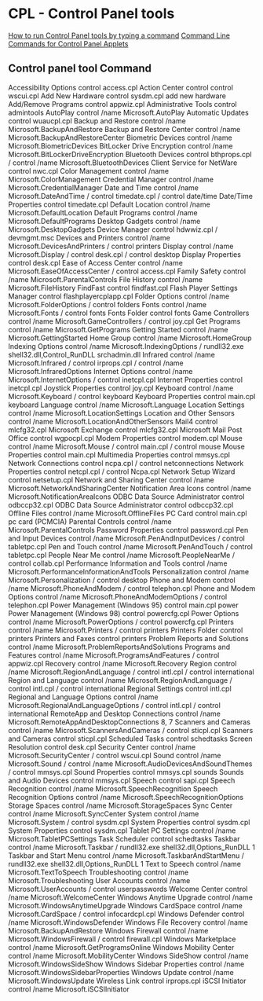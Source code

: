 # CPL - Control Panel tools

[How to run Control Panel tools by typing a command](https://support.microsoft.com/en-us/help/192806/how-to-run-control-panel-tools-by-typing-a-command "support.microsoft.com")
[Command Line Commands for Control Panel Applets](https://www.lifewire.com/command-line-commands-for-control-panel-applets-2626060 "lifewire.com")

Control panel tool             Command
-----------------------------------------------------------------
Accessibility Options              control access.cpl
Action Center	control              control wscui.cpl
Add New Hardware                   control sysdm.cpl add new hardware
Add/Remove Programs                control appwiz.cpl
Administrative Tools	             control admintools
AutoPlay	                         control /name Microsoft.AutoPlay
Automatic Updates                  control wuaucpl.cpl
Backup and Restore                 control /name Microsoft.BackupAndRestore
Backup and Restore Center	         control /name Microsoft.BackupAndRestoreCenter
Biometric Devices                  control /name Microsoft.BiometricDevices
BitLocker Drive Encryption         control /name Microsoft.BitLockerDriveEncryption
Bluetooth Devices	                 control bthprops.cpl / control /name Microsoft.BluetoothDevices
Client Service for NetWare         control nwc.cpl
Color Management                   control /name Microsoft.ColorManagement
Credential Manager                 control /name Microsoft.CredentialManager
Date and Time                      control /name Microsoft.DateAndTime / control timedate.cpl / control date/time
Date/Time Properties               control timedate.cpl
Default Location                   control /name Microsoft.DefaultLocation
Default Programs                   control /name Microsoft.DefaultPrograms
Desktop Gadgets                    control /name Microsoft.DesktopGadgets
Device Manager                     control hdwwiz.cpl / devmgmt.msc
Devices and Printers               control /name Microsoft.DevicesAndPrinters / control printers
Display                            control /name Microsoft.Display / control desk.cpl / control desktop
Display Properties                 control desk.cpl
Ease of Access Center              control /name Microsoft.EaseOfAccessCenter / control access.cpl
Family Safety                      control /name Microsoft.ParentalControls
File History                       control /name Microsoft.FileHistory
FindFast                           control findfast.cpl
Flash Player Settings Manager      control flashplayercplapp.cpl
Folder Options                     control /name Microsoft.FolderOptions / control folders
Fonts                              control /name Microsoft.Fonts / control fonts
Fonts Folder                       control fonts
Game Controllers                   control /name Microsoft.GameControllers / control joy.cpl
Get Programs                       control /name Microsoft.GetPrograms
Getting Started                    control /name Microsoft.GettingStarted
Home Group                         control /name Microsoft.HomeGroup
Indexing Options                   control /name Microsoft.IndexingOptions / rundll32.exe shell32.dll,Control_RunDLL srchadmin.dll
Infrared	                         control /name Microsoft.Infrared / control irprops.cpl / control /name Microsoft.InfraredOptions
Internet Options                   control /name Microsoft.InternetOptions / control inetcpl.cpl
Internet Properties                control inetcpl.cpl
Joystick Properties                control joy.cpl
Keyboard                           control /name Microsoft.Keyboard / control keyboard
Keyboard Properties                control main.cpl keyboard
Language                           control /name Microsoft.Language
Location Settings                  control /name Microsoft.LocationSettings
Location and Other Sensors         control /name Microsoft.LocationAndOtherSensors
Mail4	                             control mlcfg32.cpl
Microsoft Exchange                 control mlcfg32.cpl
Microsoft Mail Post Office         control wgpocpl.cpl
Modem Properties                   control modem.cpl
Mouse                              control /name Microsoft.Mouse / control main.cpl / control mouse
Mouse Properties                   control main.cpl
Multimedia Properties              control mmsys.cpl
Network Connections                control ncpa.cpl / control netconnections
Network Properties                 control netcpl.cpl / control Ncpa.cpl
Network Setup Wizard               control netsetup.cpl
Network and Sharing Center         control /name Microsoft.NetworkAndSharingCenter
Notification Area Icons            control /name Microsoft.NotificationAreaIcons
ODBC Data Source Administrator     control odbccp32.cpl
ODBC Data Source Administrator     control odbccp32.cpl
Offline Files                      control /name Microsoft.OfflineFiles
PC Card                            control main.cpl pc card (PCMCIA)
Parental Controls                  control /name Microsoft.ParentalControls
Password Properties                control password.cpl
Pen and Input Devices              control /name Microsoft.PenAndInputDevices  / control tabletpc.cpl
Pen and Touch                      control /name Microsoft.PenAndTouch / control tabletpc.cpl
People Near Me                     control /name Microsoft.PeopleNearMe / control collab.cpl
Performance Information and Tools	 control /name Microsoft.PerformanceInformationAndTools
Personalization	                   control /name Microsoft.Personalization / control desktop
Phone and Modem                    control /name Microsoft.PhoneAndModem / control telephon.cpl
Phone and Modem Options            control /name Microsoft.PhoneAndModemOptions	/ control telephon.cpl
Power Management (Windows 95)      control main.cpl power
Power Management (Windows 98)      control powercfg.cpl
Power Options                      control /name Microsoft.PowerOptions / control powercfg.cpl
Printers                           control /name Microsoft.Printers	/ control printers
Printers Folder                    control printers
Printers and Faxes                 control printers
Problem Reports and Solutions      control /name Microsoft.ProblemReportsAndSolutions
Programs and Features              control /name Microsoft.ProgramsAndFeatures / control appwiz.cpl
Recovery                           control /name Microsoft.Recovery
Region                             control /name Microsoft.RegionAndLanguage / control intl.cpl / control international
Region and Language                control /name Microsoft.RegionAndLanguage / control intl.cpl / control international
Regional Settings                  control intl.cpl
Regional and Language Options      control /name Microsoft.RegionalAndLanguageOptions / control intl.cpl / control international
RemoteApp and Desktop Connections  control /name Microsoft.RemoteAppAndDesktopConnections	8, 7
Scanners and Cameras               control /name Microsoft.ScannersAndCameras / control sticpl.cpl
Scanners and Cameras               control sticpl.cpl
Scheduled Tasks                    control schedtasks
Screen Resolution                  control desk.cpl
Security Center                    control /name Microsoft.SecurityCenter / control wscui.cpl
Sound                              control /name Microsoft.Sound / control /name Microsoft.AudioDevicesAndSoundThemes	/ control mmsys.cpl
Sound Properties                   control mmsys.cpl sounds
Sounds and Audio Devices           control mmsys.cpl
Speech                             control sapi.cpl
Speech Recognition                 control /name Microsoft.SpeechRecognition
Speech Recognition Options         control /name Microsoft.SpeechRecognitionOptions
Storage Spaces                     control /name Microsoft.StorageSpaces
Sync Center                        control /name Microsoft.SyncCenter
System                             control /name Microsoft.System / control sysdm.cpl
System Properties                  control sysdm.cpl
System Properties                  control sysdm.cpl
Tablet PC Settings                 control /name Microsoft.TabletPCSettings
Task Scheduler                     control schedtasks
Taskbar                            control /name Microsoft.Taskbar / rundll32.exe shell32.dll,Options_RunDLL 1
Taskbar and Start Menu             control /name Microsoft.TaskbarAndStartMenu / rundll32.exe shell32.dll,Options_RunDLL 1
Text to Speech                     control /name Microsoft.TextToSpeech
Troubleshooting                    control /name Microsoft.Troubleshooting
User Accounts                      control /name Microsoft.UserAccounts / control userpasswords
Welcome Center                     control /name Microsoft.WelcomeCenter
Windows Anytime Upgrade            control /name Microsoft.WindowsAnytimeUpgrade
Windows CardSpace                  control /name Microsoft.CardSpace / control infocardcpl.cpl
Windows Defender                   control /name Microsoft.WindowsDefender
Windows File Recovery              control /name Microsoft.BackupAndRestore
Windows Firewall                   control /name Microsoft.WindowsFirewall / control firewall.cpl
Windows Marketplace                control /name Microsoft.GetProgramsOnline
Windows Mobility Center            control /name Microsoft.MobilityCenter
Windows SideShow                   control /name Microsoft.WindowsSideShow
Windows Sidebar Properties         control /name Microsoft.WindowsSidebarProperties
Windows Update                     control /name Microsoft.WindowsUpdate
Wireless Link                      control irprops.cpl
iSCSI Initiator                    control /name Microsoft.iSCSIInitiator
